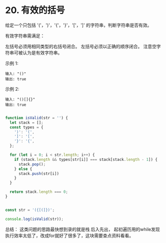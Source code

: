# 20. 有效的括号

给定一个只包括 '('，')'，'{'，'}'，'['，']' 的字符串，判断字符串是否有效。

有效字符串需满足：

左括号必须用相同类型的右括号闭合。
左括号必须以正确的顺序闭合。
注意空字符串可被认为是有效字符串。

示例 1:
```
输入: "()"
输出: true
```
示例 2:
```
输入: "()[]{}"
输出: true
```


```js

function isValid(str = '') {
  let stack = [];
  const types = {
    ')': '(',
    ']': '[',
    '}': '{',
  };

  for (let i = 0; i < str.length; i++) {
    if (stack.length && types[str[i]] === stack[stack.length - 1]) {
      stack.pop();
    } else {
      stack.push(str[i])
    }
  }

  return stack.length === 0;
}


const str = '({[(]})';

console.log(isValid(str));
```


总结： 这类问题的思路最快想到录的就是栈 后入先出， 起初遍历用的while发现执行效率太低了，改成for就好了很多了，这块需要查点资料看看。